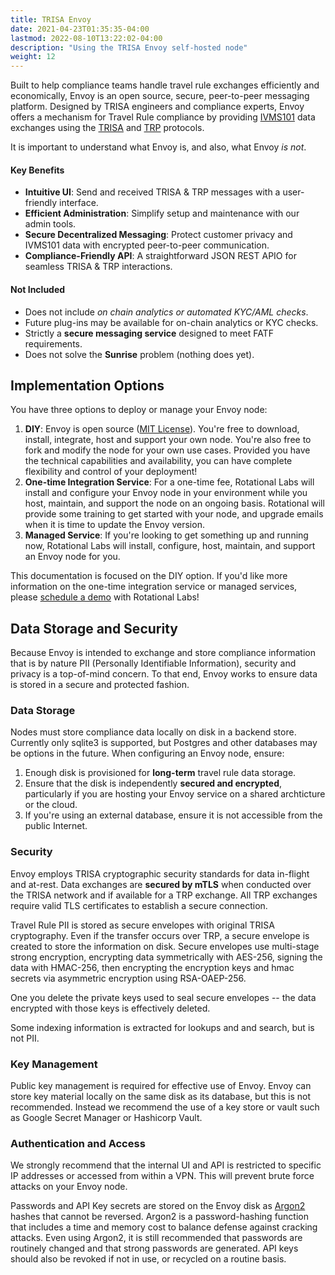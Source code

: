 ```yaml
---
title: TRISA Envoy
date: 2021-04-23T01:35:35-04:00
lastmod: 2022-08-10T13:22:02-04:00
description: "Using the TRISA Envoy self-hosted node"
weight: 12
---
```


Built to help compliance teams handle travel rule exchanges efficiently and economically, Envoy is an open source, secure, peer-to-peer messaging platform. Designed by TRISA engineers and compliance experts, Envoy offers a mechanism for Travel Rule compliance by providing [IVMS101](https://www.intervasp.org/) data exchanges using the [TRISA](https://trisa.io) and [TRP](https://www.openvasp.org/) protocols.

It is important to understand what Envoy is, and also, what Envoy _is not_.

#### Key Benefits

- **Intuitive UI**: Send and received TRISA & TRP messages with a user-friendly interface.
- **Efficient Administration**: Simplify setup and maintenance with our admin tools.
- **Secure Decentralized Messaging**: Protect customer privacy and IVMS101 data with encrypted peer-to-peer communication.
- **Compliance-Friendly API**: A straightforward JSON REST APIO for seamless TRISA & TRP interactions.

#### Not Included

- Does not include _on chain analytics or automated KYC/AML checks_.
- Future plug-ins may be available for on-chain analytics or KYC checks.
- Strictly a **secure messaging service** designed to meet FATF requirements.
- Does not solve the **Sunrise** problem (nothing does yet).

## Implementation Options

You have three options to deploy or manage your Envoy node:

1. **DIY**: Envoy is open source ([MIT License](https://github.com/trisacrypto/envoy/blob/main/LICENSE)). You're free to download, install, integrate, host and support your own node. You're also free to fork and modify the node for your own use cases. Provided you have the technical capabilities and availability, you can have complete flexibility and control of your deployment!
2. **One-time Integration Service**: For a one-time fee, Rotational Labs will install and configure your Envoy node in your environment while you host, maintain, and support the node on an ongoing basis. Rotational will provide some training to get started with your node, and upgrade emails when it is time to update the Envoy version.
3. **Managed Service**: If you're looking to get something up and running now, Rotational Labs will install, configure, host, maintain, and support an Envoy node for you.

This documentation is focused on the DIY option. If you'd like more information on the one-time integration service or managed services, please [schedule a demo](https://rtnl.link/p2WzzmXDuSu) with Rotational Labs!

## Data Storage and Security

Because Envoy is intended to exchange and store compliance information that is by nature PII (Personally Identifiable Information), security and privacy is a top-of-mind concern. To that end, Envoy works to ensure data is stored in a secure and protected fashion.

### Data Storage

Nodes must store compliance data locally on disk in a backend store. Currently only sqlite3 is supported, but Postgres and other databases may be options in the future. When configuring an Envoy node, ensure:

1. Enough disk is provisioned for **long-term** travel rule data storage.
2. Ensure that the disk is independently **secured and encrypted**, particularly if you are hosting your Envoy service on a shared archticture or the cloud.
3. If you're using an external database, ensure it is not accessible from the public Internet.

### Security

Envoy employs TRISA cryptographic security standards for data in-flight and at-rest. Data exchanges are **secured by mTLS** when conducted over the TRISA network and if available for a TRP exchange. All TRP exchanges require valid TLS certificates to establish a secure connection.

Travel Rule PII is stored as secure envelopes with original TRISA cryptography. Even if the transfer occurs over TRP, a secure envelope is created to store the information on disk. Secure envelopes use multi-stage strong encryption, encrypting data symmetrically with AES-256, signing the data with HMAC-256, then encrypting the encryption keys and hmac secrets via asymmetric encryption using RSA-OAEP-256.

One you delete the private keys used to seal secure envelopes -- the data encrypted with those keys is effectively deleted.

Some indexing information is extracted for lookups and and search, but is not PII.

### Key Management

Public key management is required for effective use of Envoy. Envoy can store key material locally on the same disk as its database, but this is not recommended. Instead we recommend the use of a key store or vault such as Google Secret Manager or Hashicorp Vault.

### Authentication and Access

We strongly recommend that the internal UI and API is restricted to specific IP addresses or accessed from within a VPN. This will prevent brute force attacks on your Envoy node.

Passwords and API Key secrets are stored on the Envoy disk as [Argon2](https://github.com/P-H-C/phc-winner-argon2) hashes that cannot be reversed. Argon2 is a password-hashing function that includes a time and memory cost to balance defense against cracking attacks. Even using Argon2, it is still recommended that passwords are routinely changed and that strong passwords are generated. API keys should also be revoked if not in use, or recycled on a routine basis.